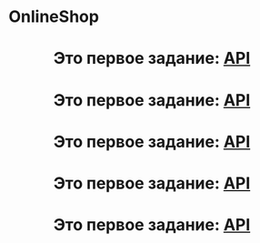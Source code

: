# OnlineShop

<h1 align="center">Это первое задание: <a href="https://github.com/TheFl1ppy/OnlineShop/blob/main/User1.png" target="_blank"> API </a>
<h1 align="center">Это первое задание: <a href="https://github.com/TheFl1ppy/OnlineShop/blob/main/User2.png" target="_blank"> API </a>
<h1 align="center">Это первое задание: <a href="https://github.com/TheFl1ppy/OnlineShop/blob/main/User3.png" target="_blank"> API </a>
<h1 align="center">Это первое задание: <a href="https://github.com/TheFl1ppy/OnlineShop/blob/main/User4.png" target="_blank"> API </a>
<h1 align="center">Это первое задание: <a href="https://github.com/TheFl1ppy/OnlineShop/blob/main/User5.png" target="_blank"> API </a>
